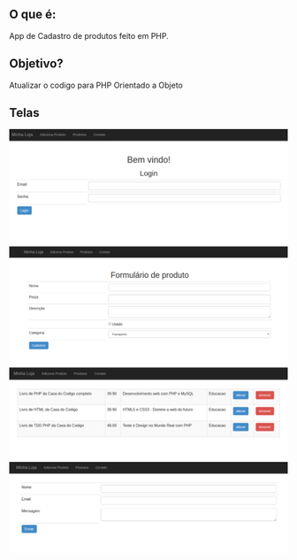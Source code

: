 ## O que é:
App de Cadastro de produtos feito em PHP.

## Objetivo?
Atualizar o codigo para PHP Orientado a Objeto

## Telas
![alt tag](https://github.com/marlonauthority/loja/blob/master/examples/1.png)
![alt tag](https://github.com/marlonauthority/loja/blob/master/examples/2.png)
![alt tag](https://github.com/marlonauthority/loja/blob/master/examples/3.png)
![alt tag](https://github.com/marlonauthority/loja/blob/master/examples/4.png)
